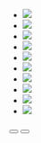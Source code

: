    <section style="position:relative">
      <div class="blogGlide fullWidth gliderMargin">
        <div class="glide__track" data-glide-el="track">
          <ul class="glide__slides">
            <li class="glide__slide">
              <img src="../assets/img/theme/Report Final Project5122_Page_01.png">
            </li>
            <li class="glide__slide">
              <img src="../assets/img/theme/Report Final Project5122_Page_02.png">
            </li>
            <li class="glide__slide">
              <img src="../assets/img/theme/Report Final Project5122_Page_03.png">
            </li>
            <li class="glide__slide">
              <img src="../assets/img/theme/Report Final Project5122_Page_04.png">
            </li>
            <li class="glide__slide">
              <img src="../assets/img/theme/Report Final Project5122_Page_05.png">
            </li>
           <li class="glide__slide">
              <img src="../assets/img/theme/Report Final Project5122_Page_06.png">
            </li>
           <li class="glide__slide">
              <img src="../assets/img/theme/Report Final Project5122_Page_07.png">
            </li>
           <li class="glide__slide">
              <img src="../assets/img/theme/Report Final Project5122_Page_08.png">
            </li>
           <li class="glide__slide">
              <img src="../assets/img/theme/Report Final Project5122_Page_09.png">
            </li>
           <li class="glide__slide">
              <img src="../assets/img/theme/Report Final Project5122_Page_10.png">
            </li>           
          </ul>
        </div>
        <div class="glide__arrows d-flex justify-content-center mt-4 position-static" data-glide-el="controls">
          <button class="glide__arrow text-default position-static" data-glide-dir="<"><i class="ni ni-bold-left"></i></button>
          <button class="glide__arrow text-default position-static" data-glide-dir=">"><i class="ni ni-bold-right"></i></button>
        </div>
      </div>
    </section>
